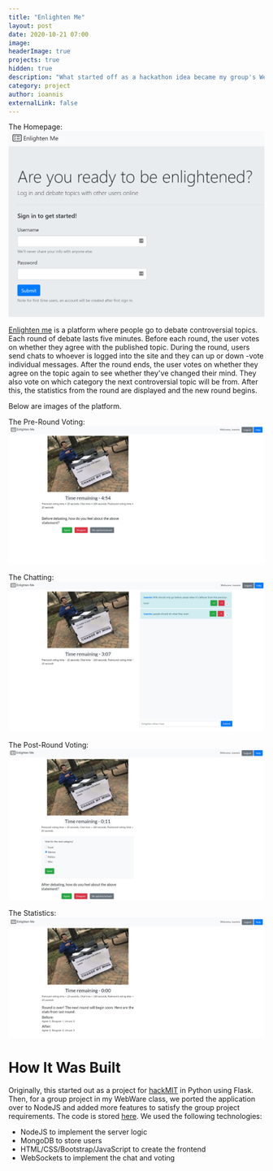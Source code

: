 ```yaml
---
title: "Enlighten Me"
layout: post
date: 2020-10-21 07:00
image: 
headerImage: true
projects: true
hidden: true
description: "What started off as a hackathon idea became my group's WebWare final project"
category: project
author: ioannis
externalLink: false
---
```


The Homepage:
![Homepage](/assets/images/enlighten-me/homepage.PNG)

[Enlighten me](https://enlightenme.ioannis.ky) is a platform where people go to debate controversial topics. Each round of debate
lasts five minutes. Before each round, the user votes on whether they agree with the published topic. During the round, users
send chats to whoever is logged into the site and they can up or down -vote individual messages. After the round ends, the user
votes on whether they agree on the topic again to see whether they've changed their mind. They also vote on which category the next
controversial topic will be from. After this, the statistics from the round are displayed and the new round begins.

Below are images of the platform.


The Pre-Round Voting:
![Pre-Round Voting](/assets/images/enlighten-me/pre_vote.jpg)

The Chatting:
![Chatting](/assets/images/enlighten-me/chatting.jpg)

The Post-Round Voting:
![Post-Round Voting](/assets/images/enlighten-me/post_vote.jpg)

The Statistics:
![Statistics](/assets/images/enlighten-me/stats.jpg)

# How It Was Built

Originally, this started out as a project for [hackMIT](https://hackmit.org/) in Python using Flask. Then, for a group project
in my WebWare class, we ported the application over to NodeJS and added more features to satisfy the group project requirements.
The code is stored [here](https://github.com/IKyriazis/enlighten-me). We used the following technologies:
- NodeJS to implement the server logic
- MongoDB to store users
- HTML/CSS/Bootstrap/JavaScript to create the frontend
- WebSockets to implement the chat and voting

